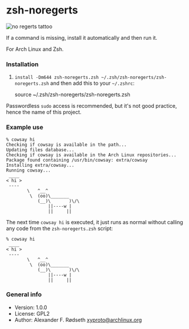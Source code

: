 # zsh-noregerts

<img alt="no regerts tattoo" src="https://www.drduplechain.com/content/uploads/2019/07/no-regerts-tattoo-1.jpg.webp">

If a command is missing, install it automatically and then run it.

For Arch Linux and Zsh.

### Installation

1. `install -Dm644 zsh-noregerts.zsh ~/.zsh/zsh-noregerts/zsh-noregerts.zsh` and then add this to your `~/.zshrc`:

    source ~/.zsh/zsh-noregerts/zsh-noregerts.zsh

Passwordless `sudo` access is recommended, but it's not good practice, hence the name of this project.

### Example use

```
% cowsay hi
Checking if cowsay is available in the path...
Updating files database...
Checking if cowsay is available in the Arch Linux repositories...
Package found containing /usr/bin/cowsay: extra/cowsay
Installing extra/cowsay...
Running cowsay...
 ____
< hi >
 ----
        \   ^__^
         \  (oo)\_______
            (__)\       )\/\
                ||----w |
                ||     ||
```

The next time `cowsay hi` is executed, it just runs as normal without calling any code from the `zsh-noregerts.zsh` script:

```
% cowsay hi
 ____
< hi >
 ----
        \   ^__^
         \  (oo)\_______
            (__)\       )\/\
                ||----w |
                ||     ||
```

### General info

* Version: 1.0.0
* License: GPL2
* Author: Alexander F. Rødseth <xyproto@archlinux.org>
